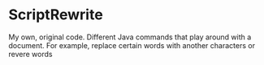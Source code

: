 # ScriptRewrite
My own, original code. Different Java commands that play around with a document. For example, replace certain words with another characters or revere words
